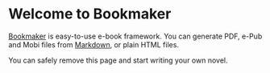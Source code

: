 Welcome to Bookmaker
====================

[Bookmaker](http://dausha.net/bookmaker) is easy-to-use e-book framework. You can generate PDF, e-Pub and Mobi files from [Markdown](http://en.wikipedia.org/wiki/Markdown), or plain HTML files.

You can safely remove this page and start writing your own novel.